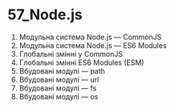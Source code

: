 # 57_Node.js
1. Модульна система Node.js — CommonJS 
2. Модульна система Node.js — ES6 Modules 
3. Глобальні змінні у CommonJS
4. Глобальні змінні ES6 Modules (ESM)
5. Вбудовані модулі — path 
6. Вбудовані модулі — url 
7. Вбудовані модулі — fs
8. Вбудовані модулі — os 
